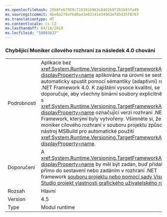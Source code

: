 ```yaml
---
ms.openlocfilehash: 29b8feb7959c718391b963c8402b97351b93fa49
ms.sourcegitcommit: 0be8a279af6d8a43e03141e349d3efd5d35f8767
ms.translationtype: HT
ms.contentlocale: cs-CZ
ms.lasthandoff: 04/18/2019
ms.locfileid: "59803637"
---
```

### <a name="missing-target-framework-moniker-results-in-40-behavior"></a>Chybějící Moniker cílového rozhraní za následek 4.0 chování

|   |   |
|---|---|
|Podrobnosti|Aplikace bez <xref:System.Runtime.Versioning.TargetFrameworkAttribute?displayProperty=name> aplikována na úrovni se sestavení automaticky spustit pomocí sémantiky (adaptivní) rozhraní .NET Framework 4.0. K zajištění vysoce kvalitní, se doporučuje, aby všechny binární soubory explicitně přiřadit s <xref:System.Runtime.Versioning.TargetFrameworkAttribute?displayProperty=name> označující verzi rozhraní .NET Framework, kterými byly vytvořeny. Všimněte si, že pomocí moniker cílového rozhraní v souboru projektu způsobí, že nástroj MSBuild pro automatické použití <xref:System.Runtime.Versioning.TargetFrameworkAttribute?displayProperty=name>.|
|Doporučení|A <xref:System.Runtime.Versioning.TargetFrameworkAttribute?displayProperty=name> by měl být zadán, buď přidat atribut přímo do sestavení nebo zadáním v rozhraní .NET framework [souboru projektu nebo pomocí sady Visual Studio projekt vlastnosti grafického uživatelského rozhraní](https://devblogs.microsoft.com/visualstudio/visual-studio-managed-multi-targeting-part-1-concepts-target-framework-moniker-target-framework/).|
|Rozsah|Hlavní|
|Version|4.5|
|Type|Modul runtime|
